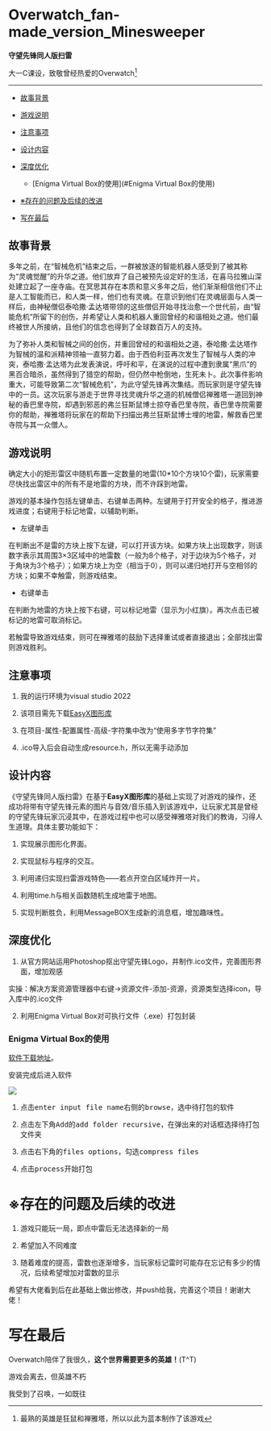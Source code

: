 # Overwatch_fan-made_version_Minesweeper

**守望先锋同人版扫雷**

大一C课设，致敬曾经热爱的Overwatch[^1]

---

- [故事背景](#故事背景)

- [游戏说明](#游戏说明)

- [注意事项](#注意事项)

- [设计内容](#设计内容)

- [深度优化](#深度优化)

  - [Enigma Virtual Box的使用](#Enigma Virtual Box的使用)

- [※存在的问题及后续的改进](#※存在的问题及后续的改进)

- [写在最后](#写在最后)

## 故事背景

多年之前，在“智械危机”结束之后，一群被放逐的智能机器人感受到了被其称为“灵魂觉醒”的升华之道。他们放弃了自己被预先设定好的生活，在喜马拉雅山深处建立起了一座寺庙。在冥思其存在本质和意义多年之后，他们渐渐相信他们不止是人工智能而已，和人类一样，他们也有灵魂。在意识到他们在灵魂层面与人类一样后，由神秘僧侣泰哈撒·孟达塔带领的这些僧侣开始寻找治愈一个世代前，由“智能危机”所留下的创伤，并希望让人类和机器人重回曾经的和谐相处之道。他们最终被世人所接纳，且他们的信念也得到了全球数百万人的支持。

为了弥补人类和智械之间的创伤，并重回曾经的和谐相处之道，泰哈撒·孟达塔作为智械的温和派精神领袖一直努力着。由于西伯利亚再次发生了智械与人类的冲突，泰哈撒·孟达塔为此发表演说，呼吁和平，在演说的过程中遭到隶属“黑爪”的黑百合暗杀，虽然得到了猎空的帮助，但仍然中枪倒地，生死未卜。此次事件影响重大，可能导致第二次“智械危机”，为此守望先锋再次集结。而玩家则是守望先锋中的一员。这次玩家与游走于世界寻找灵魂升华之道的机械僧侣禅雅塔一道回到神秘的香巴里寺院，却遇到邪恶的弗兰狂斯鼠博士掠夺香巴里寺院，香巴里寺院需要你的帮助，禅雅塔将玩家在的帮助下扫描出弗兰狂斯鼠博士埋的地雷，解救香巴里寺院与其一众僧人。

## 游戏说明


确定大小的矩形雷区中随机布置一定数量的地雷(10\*10个方块10个雷)，玩家需要尽快找出雷区中的所有不是地雷的方块，而不许踩到地雷。

游戏的基本操作包括左键单击、右键单击两种。左键用于打开安全的格子，推进游戏进度；右键用于标记地雷，以辅助判断。

- 左键单击

在判断出不是雷的方块上按下左键，可以打开该方块。如果方块上出现数字，则该数字表示其周围3×3区域中的地雷数（一般为8个格子，对于边块为5个格子，对于角块为3个格子）；如果方块上为空（相当于0），则可以递归地打开与空相邻的方块；如果不幸触雷，则游戏结束。

- 右键单击

在判断为地雷的方块上按下右键，可以标记地雷（显示为小红旗）。再次点击已被标记的地雷可取消标记。

若触雷导致游戏结束，则可在禅雅塔的鼓励下选择重试或者直接退出；全部找出雷则游戏胜利。

## 注意事项

1. 我的运行环境为visual studio 2022

2. 该项目需先下载[EasyX图形库](https://easyx.cn/)

3. 在项目-属性-配置属性-高级-字符集中改为“使用多字节字符集”

4. .ico导入后会自动生成resource.h，所以无需手动添加

## 设计内容

《守望先锋同人版扫雷》在基于**EasyX图形库**的基础上实现了对游戏的操作，还成功将带有守望先锋元素的图片与音效/音乐插入到该游戏中，让玩家尤其是曾经的守望先锋玩家沉浸其中，在游戏过程中也可以感受禅雅塔对我们的教诲，习得人生道理。具体主要功能如下：

1. 实现展示图形化界面。

2. 实现鼠标与程序的交互。

3. 利用递归实现扫雷游戏特色——若点开空白区域炸开一片。

4. 利用time.h与相关函数随机生成地雷于地图。

5. 实现判断胜负，利用MessageBOX生成新的消息框，增加趣味性。

## 深度优化

1. 从官方网站运用Photoshop抠出守望先锋Logo，并制作.ico文件，完善图形界面，增加观感

实操：解决方案资源管理器中右键->资源文件-添加-资源，资源类型选择icon，导入库中的.ico文件

2. 利用Enigma Virtual Box对可执行文件（.exe）打包封装

### Enigma Virtual Box的使用

[软件下载地址](https://enigmaprotector.com/cn/downloads.html)。

安装完成后进入软件

![](https://img-blog.csdnimg.cn/9b2931e2c1b046878b0d520a5c9b60b1.png)

1. 点击<kbd>enter input file name</kbd>右侧的<kbd>browse</kbd>，选中待打包的软件

2. 点击左下角<kbd>Add</kbd>的<kbd>add folder recursive</kbd>，在弹出来的对话框选择待打包文件夹

3. 点击右下角的<kbd>files options</kbd>，勾选<kbd>compress files</kbd>

4. 点击<kbd>process</kbd>开始打包

# ※存在的问题及后续的改进

1. 游戏只能玩一局，即点中雷后无法选择新的一局

2. 希望加入不同难度

3. 随着难度的提高，雷数也逐渐增多，当玩家标记雷时可能存在忘记有多少的情况，后续希望增加对雷数的显示

希望有大佬看到后在此基础上做出修改，并push给我，完善这个项目！谢谢大佬！

# 写在最后

Overwatch陪伴了我很久，**这个世界需要更多的英雄！**(T^T)

游戏会离去，但英雄不朽

我受到了召唤，一如既往





[^1]: 最熟的英雄是狂鼠和禅雅塔，所以以此为蓝本制作了该游戏
